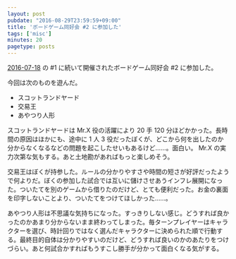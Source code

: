 ```yaml
---
layout: post
pubdate: "2016-08-29T23:59:59+09:00"
title: 'ボードゲーム同好会 #2 に参加した'
tags: ['misc']
minutes: 20
pagetype: posts
---
```

[2016-07-18][] の #1 に続いて開催されたボードゲーム同好会 #2 に参加した。

今回は次のものを遊んだ。

- スコットランドヤード
- 交易王
- あやつり人形

スコットランドヤードは Mr.X 役の活躍により 20 手 120 分ほどかかった。長時間の原因はほかにも、途中に 1 人 3 役だったぼくが、どこから何を出したのか分からなくなるなどの問題を起こしたせいもあるけど……。面白い。 Mr.X の実力次第な気もする。あと土地勘があればもっと楽しめそう。

交易王はぼくが持参した。ルールの分かりやすさや時間の短さが好評だったようで何よりだ。ぼくの参加した試合では互いに儲けさせあうインフレ展開になった。ついたてを別のゲームから借りたのだけど、とても便利だった。お金の裏面を印字しないことより、ついたてをつけてほしかった……。

あやつり人形は不思議な気持ちになった。すっきりしない感じ。どうすれば良かったのかあまり分からないまま終わってしまった。毎ターンプレイヤーはキャラクターを選び、時計回りではなく選んだキャラクターに決められた順で行動する。最終目的自体は分かりやすいのだけど、どうすれば良いのかのあたりをつけづらい。あと何試合かすればもうすこし勝手が分かって面白くなる気がする。

[2016-07-18]: http://blog.bouzuya.net/2016/07/18/
